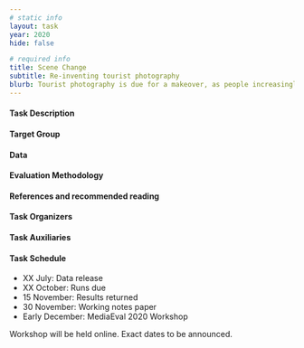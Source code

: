 ```yaml
---
# static info
layout: task
year: 2020
hide: false

# required info
title: Scene Change
subtitle: Re-inventing tourist photography
blurb: Tourist photography is due for a makeover, as people increasingly avoid travel due to environmental or safety concerns. In this task, participants create image composites: given a photo of a person, change the background to a popular tourist site. The special twist\: A Scene Change photo must be fun without being deceptive. In other words, the photo fools you at first, but is identifiable as a composite upon closer inspection.
---
```


<!-- # please respect the structure below-->


#### Task Description


#### Target Group


#### Data


#### Evaluation Methodology


#### References and recommended reading
<!-- # Please use the ACM format for references https://www.acm.org/publications/authors/reference-formatting (but no DOI needed)-->
<!-- # The paper title should be a hyperlink leading to the paper online-->

#### Task Organizers
<!-- # add the email address of the contact organizer-->

#### Task Auxiliaries
<!-- # if there are people helping with the task, but are not bearing the main responsibility for the task, they are auxiliaries. Please delete this heading if you have no auxiliaries-->

#### Task Schedule
* XX July: Data release <!-- # Replace XX with your date. Latest possible is 31 July-->
* XX October: Runs due <!-- # Replace XX with your date. Latest possible is 31 October-->
* 15 November: Results returned  <!-- Fixed. Please do not change-->
* 30 November: Working notes paper  <!-- Fixed. Please do not change-->
* Early December: MediaEval 2020 Workshop <!-- Fixed. Please do not change-->

Workshop will be held online. Exact dates to be announced.
